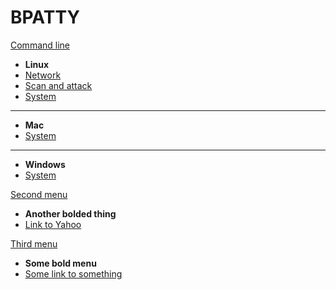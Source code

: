 BPATTY
======

[Command line]()

- **Linux**
- [Network](command_line/linux/network/index.md)
- [Scan and attack](command_line/linux/scan-and-attack/index.md)
- [System](command_line/linux/system/index.md)
- ---
- **Mac**
- [System](command_line/mac/system/index.md)
- ---
- **Windows**
- [System](command_line/windows/system/index.md)

[Second menu]()
- **Another bolded thing**
- [Link to Yahoo](https://yahoo.com)

[Third menu]()
- **Some bold menu**
-	[Some link to something](https://7ms.us)
